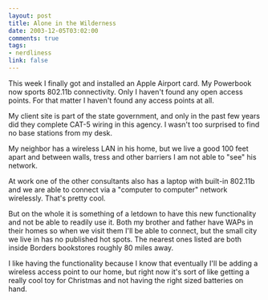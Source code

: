 ```yaml
--- 
layout: post
title: Alone in the Wilderness
date: 2003-12-05T03:02:00
comments: true
tags:
- nerdliness
link: false
---
```

This week I finally got and installed an Apple Airport card. My Powerbook now sports 802.11b connectivity. Only I haven't found any open access points. For that matter I haven't found any access points at all.

My client site is part of the state government, and only in the past few years did they complete CAT-5 wiring in this agency. I wasn't too surprised to find no base stations from my desk.

My neighbor has a wireless LAN in his home, but we live a good 100 feet apart and between walls, tress and other barriers I am not able to "see" his network.

At work one of the other consultants also has a laptop with built-in 802.11b and we are able to connect via a "computer to computer" network wirelessly. That's pretty cool.

But on the whole it is something of a letdown to have this new functionality and not be able to readily use it. Both my brother and father have WAPs in their homes so when we visit them I'll be able to connect, but the small city we live in has no published hot spots. The nearest ones listed are both inside Borders bookstores roughly 80 miles away.

I like having the functionality because I know that eventually I'll be adding a wireless access point to our home, but right now it's sort of like getting a really cool toy for Christmas and not having the right sized batteries on hand.
